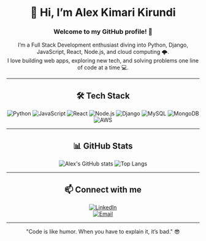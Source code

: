 <div align="center">

# 👋 Hi, I’m Alex Kimari Kirundi
### Welcome to my GitHub profile! 🚀

I’m a Full Stack Development enthusiast diving into Python, Django, JavaScript, React, Node.js, and cloud computing 🌩️.  
I love building web apps, exploring new tech, and solving problems one line of code at a time 💻.

---

## 🛠️ Tech Stack

![Python](https://img.shields.io/badge/Python-3776AB?style=for-the-badge&logo=python&logoColor=white)
![JavaScript](https://img.shields.io/badge/JavaScript-F7DF1E?style=for-the-badge&logo=javascript&logoColor=black)
![React](https://img.shields.io/badge/React-61DAFB?style=for-the-badge&logo=react&logoColor=black)
![Node.js](https://img.shields.io/badge/Node.js-339933?style=for-the-badge&logo=node.js&logoColor=white)
![Django](https://img.shields.io/badge/Django-092E20?style=for-the-badge&logo=django&logoColor=white)
![MySQL](https://img.shields.io/badge/MySQL-4479A1?style=for-the-badge&logo=mysql&logoColor=white)
![MongoDB](https://img.shields.io/badge/MongoDB-47A248?style=for-the-badge&logo=mongodb&logoColor=white)
![AWS](https://img.shields.io/badge/AWS-232F3E?style=for-the-badge&logo=amazon-aws&logoColor=white)

---

## 📊 GitHub Stats

![Alex's GitHub stats](https://github-readme-stats.vercel.app/api?username=AlexkLearn&show_icons=true&theme=radical)
![Top Langs](https://github-readme-stats.vercel.app/api/top-langs/?username=AlexkLearn&layout=compact&theme=radical)

---

## 📫 Connect with me

[![LinkedIn](https://img.shields.io/badge/LinkedIn-0A66C2?style=for-the-badge&logo=linkedin&logoColor=white)](https://www.linkedin.com/in/alex-kimari)  
[![Email](https://img.shields.io/badge/Email-D14836?style=for-the-badge&logo=gmail&logoColor=white)](mailto:kimaria117@gmail.com)

---

<div align="center">
"Code is like humor. When you have to explain it, it’s bad." 😎
</div>

</div>
